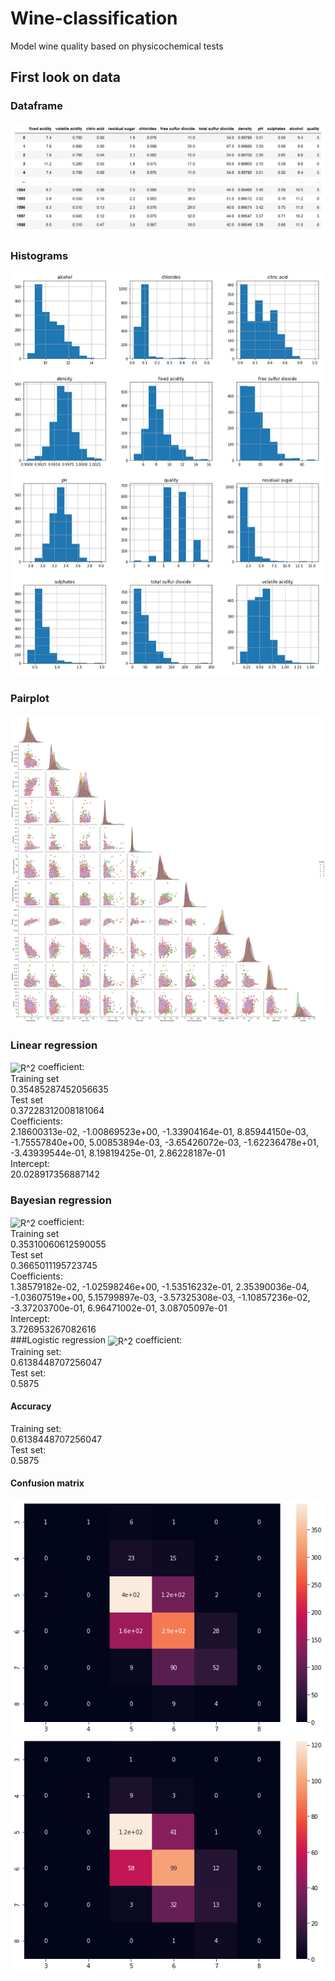# Wine-classification
Model wine quality based on physicochemical tests

## First look on data
### Dataframe
![Data Frame](assets/data_frame.PNG)
### Histograms
![Hists](assets/hists.PNG)
### Pairplot
![Pairplot](assets/pairplot.png)
### Linear regression
<img src="http://www.sciweavers.org/tex2img.php?eq=R%5E2&bc=White&fc=Black&im=jpg&fs=12&ff=arev&edit=0" align="center" border="0" alt="R^2" width="22" height="18" /> coefficient: <br>
Training set <br>
0.35485287452056635 <br>
Test set <br>
0.37228312008181064 <br>
Coefficients: <br>
2.18600313e-02, -1.00869523e+00, -1.33904164e-01,  8.85944150e-03, <br>
-1.75557840e+00,  5.00853894e-03, -3.65426072e-03, -1.62236478e+01, <br>
-3.43939544e-01,  8.19819425e-01,  2.86228187e-01 <br>
Intercept: <br>
20.028917356887142 <br>
### Bayesian regression
<img src="http://www.sciweavers.org/tex2img.php?eq=R%5E2&bc=White&fc=Black&im=jpg&fs=12&ff=arev&edit=0" align="center" border="0" alt="R^2" width="22" height="18" /> coefficient: <br>
Training set <br>
0.35310060612590055 <br>
Test set <br>
0.3665011195723745 <br>
Coefficients: <br>
1.38579182e-02, -1.02598246e+00, -1.53516232e-01,  2.35390036e-04, <br>
-1.03607519e+00,  5.15799897e-03, -3.57325308e-03, -1.10857236e-02, <br>
-3.37203700e-01,  6.96471002e-01,  3.08705097e-01 <br>
Intercept: <br>
3.726953267082616 <br>
###Logistic regression
<img src="http://www.sciweavers.org/tex2img.php?eq=R%5E2&bc=White&fc=Black&im=jpg&fs=12&ff=arev&edit=0" align="center" border="0" alt="R^2" width="22" height="18" /> coefficient: <br>
Training set: <br>
0.6138448707256047 <br>
Test set: <br>
0.5875 <br>
#### Accuracy
Training set: <br>
0.6138448707256047 <br>
Test set: <br>
0.5875 <br>
#### Confusion matrix
![Conf_mat_train](assets/conf_mat_tren.png)
![Conf_mat_test](assets/conf_mat_test.png)
